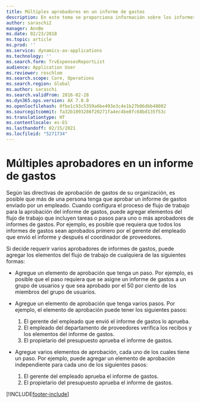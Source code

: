 ```yaml
---
title: Múltiples aprobadores en un informe de gastos
description: En este tema se proporciona información sobre los informes de gastos que requieren la aprobación de varias personas.
author: saraschi2
manager: AnnBe
ms.date: 02/23/2018
ms.topic: article
ms.prod: ''
ms.service: dynamics-ax-applications
ms.technology: ''
ms.search.form: TrvExpensesReportList
audience: Application User
ms.reviewer: roschlom
ms.search.scope: Core, Operations
ms.search.region: Global
ms.author: saraschi
ms.search.validFrom: 2016-02-28
ms.dyn365.ops.version: AX 7.0.0
ms.openlocfilehash: 0fbe1c93c5359a6be493e3c4e1b27b06dbb48002
ms.sourcegitcommit: fa32b1893286f20271fa4ec4be8fc68bd135f53c
ms.translationtype: HT
ms.contentlocale: es-ES
ms.lasthandoff: 02/15/2021
ms.locfileid: "5271734"
---
```

# <a name="multiple-approvers-on-an-expense-report"></a>Múltiples aprobadores en un informe de gastos

Según las directivas de aprobación de gastos de su organización, es posible que más de una persona tenga que aprobar un informe de gastos enviado por un empleado. Cuando configura el proceso de flujo de trabajo para la aprobación del informe de gastos, puede agregar elementos del flujo de trabajo que incluyen tareas o pasos para uno o más aprobadores de informes de gastos. Por ejemplo, es posible que requiera que todos los informes de gastos sean aprobados primero por el gerente del empleado que envió el informe y después el coordinador de proveedores.

Si decide requerir varios aprobadores de informes de gastos, puede agregar los elementos del flujo de trabajo de cualquiera de las siguientes formas:

- Agregue un elemento de aprobación que tenga un paso. Por ejemplo, es posible que el paso requiera que se asigne un informe de gastos a un grupo de usuarios y que sea aprobado por el 50 por ciento de los miembros del grupo de usuarios.
- Agregue un elemento de aprobación que tenga varios pasos. Por ejemplo, el elemento de aprobación puede tener los siguientes pasos:

    1. El gerente del empleado que envió el informe de gastos lo aprueba.
    2. El empleado del departamento de proveedores verifica los recibos y los elementos del informe de gastos.
    3. El propietario del presupuesto aprueba el informe de gastos.

- Agregue varios elementos de aprobación, cada uno de los cuales tiene un paso. Por ejemplo, puede agregar un elemento de aprobación independiente para cada uno de los siguientes pasos:

    1. El gerente del empleado aprueba el informe de gastos.
    2. El propietario del presupuesto aprueba el informe de gastos.


[!INCLUDE[footer-include](../includes/footer-banner.md)]